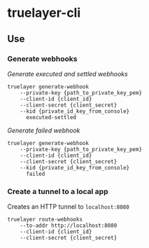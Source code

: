 # truelayer-cli


## Use

### Generate webhooks

*Generate executed and settled webhooks*

```
truelayer generate-webhook 
    --private-key {path_to_private_key_pem} 
    --client-id {client_id} 
    --client-secret {client_secret}
    --kid {private_id_key_from_console}
      executed-settled
```

*Generate failed webhook*

```
truelayer generate-webhook 
    --private-key {path_to_private_key_pem} 
    --client-id {client_id} 
    --client-secret {client_secret}
    --kid {private_id_key_from_console}
      failed
```

### Create a tunnel to a local app

Creates an HTTP tunnel to `localhost:8080`

```
truelayer route-webhooks 
    --to-addr http://localhost:8080 
    --client-id {client_id} 
    --client-secret {client_secret}
```
